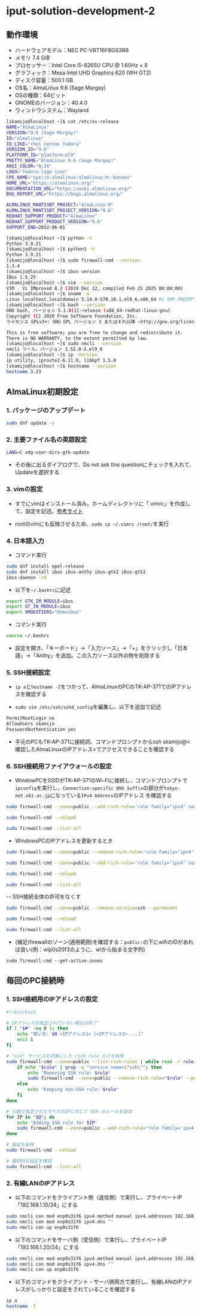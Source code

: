 # iput-solution-development-2

## 動作環境

- ハードウェアモデル：NEC PC-VRT16FBGS3R6
- メモリ 7.4 GiB
- プロセッサー：Intel Core i5-8265U CPU @ 1.60Hz × 8
- グラフィック：Mesa Intel UHD Graphics 620 (WH GT2)
- ディスク容量：500.1 GB
- OS名：AlmaLinux 9.6 (Sage Margay)
- OSの種類：64ビット
- GNOMEのバージョン：40.4.0
- ウィンドウシステム：Wayland

```sh
[skamijo@localhost ~]$ cat /etc/os-release 
NAME="AlmaLinux"
VERSION="9.6 (Sage Margay)"
ID="almalinux"
ID_LIKE="rhel centos fedora"
VERSION_ID="9.6"
PLATFORM_ID="platform:el9"
PRETTY_NAME="AlmaLinux 9.6 (Sage Margay)"
ANSI_COLOR="0;34"
LOGO="fedora-logo-icon"
CPE_NAME="cpe:/o:almalinux:almalinux:9::baseos"
HOME_URL="https://almalinux.org/"
DOCUMENTATION_URL="https://wiki.almalinux.org/"
BUG_REPORT_URL="https://bugs.almalinux.org/"

ALMALINUX_MANTISBT_PROJECT="AlmaLinux-9"
ALMALINUX_MANTISBT_PROJECT_VERSION="9.6"
REDHAT_SUPPORT_PRODUCT="AlmaLinux"
REDHAT_SUPPORT_PRODUCT_VERSION="9.6"
SUPPORT_END=2032-06-01

[skamijo@localhost ~]$ python -V
Python 3.9.21
[skamijo@localhost ~]$ python3 -V
Python 3.9.21
[skamijo@localhost ~]$ sudo firewall-cmd --version
1.3.4
[skamijo@localhost ~]$ ibus version
IBus 1.5.25
[skamijo@localhost ~]$ vim --version
VIM - Vi IMproved 8.2 (2019 Dec 12, compiled Feb 25 2025 00:00:00)
[skamijo@localhost ~]$ uname -a
Linux localhost.localdomain 5.14.0-570.18.1.el9_6.x86_64 #1 SMP PREEMPT_DYNAMIC Tue May 27 21:47:45 EDT 2025 x86_64 x86_64 x86_64 GNU/Linux
[skamijo@localhost ~]$ bash --version
GNU bash, バージョン 5.1.8(1)-release (x86_64-redhat-linux-gnu)
Copyright (C) 2020 Free Software Foundation, Inc.
ライセンス GPLv3+: GNU GPL バージョン 3 またはそれ以降 <http://gnu.org/licenses/gpl.html>

This is free software; you are free to change and redistribute it.
There is NO WARRANTY, to the extent permitted by law.
[skamijo@localhost ~]$ sudo nmcli --version
nmcli ツール、バージョン 1.52.0-3.el9_6
[skamijo@localhost ~]$ ip -Version
ip utility, iproute2-6.11.0, libbpf 1.5.0
[skamijo@localhost ~]$ hostname --version
hostname 3.23
```

## AlmaLinux初期設定

### 1. パッケージのアップデート

```sh
sudo dnf update -y
```

### 2. 主要ファイル名の英語設定

```sh
LANG=C xdg-user-dirs-gtk-update
```

- その後に出るダイアログで、Do not ask this questionにチェックを入れて、Updateを選択する

### 3. vimの設定

- すでにvimはインストール済み。ホームディレクトリに「.vimrc」を作成して、設定を記述。[参考サイト](https://qiita.com/iwaseasahi/items/0b2da68269397906c14c "初心者向け vimrcの設定方法")

- rootのvimにも反映させるため、```sudo cp ~/.vimrc /root/```を実行

### 4. 日本語入力

- コマンド実行

```sh
sudo dnf install epel-release
sudo dnf install ibus ibus-anthy ibus-gtk2 ibus-gtk3
ibus-daemon -rd
```

- 以下を```~/.bashrc```に記述

```sh
export GTK_IM_MODULE=ibus
export GT_IN_MODULE=ibus
export XMODIFIERS="@im=ibus"
```

- コマンド実行

```sh
source ~/.bashrc
```

- 設定を開き、「キーボード」->「入力ソース」->「+」をクリックし「日本語」->「Anthy」を追加。この入力ソース以外の物を削除する

### 5. SSH接続設定

- ```ip a```と```hostname -I```をつかって、AlmaLinuxのPCのTK-AP-371でのIPアドレスを確認する

- ```sudo vim /etc/ssh/sshd_config```を編集し、以下を追加で記述

```sh
PermitRootLogin no
AllowUsers skamijo
PasswordAuthentication yes
```

- 手元のPCもTK-AP-371に接続詞、コマンドプロンプトからssh skamijo@<確認したAlmaLinuxのIPアドレス>でアクセスできることを確認する

### 6. SSH接続用ファイアウォールの設定

- WindowPCをSSIDがTK-AP-371のWi-Fiに接続し、コマンドプロンプトで```ipconfig```を実行し、```Connection-specific DNS Suffix```の部分が```tokyo-net.nkz.ac.jp```になっている```IPv4 Address```のIPアドレス
を確認する

```sh
sudo firewall-cmd --zone=public --add-rich-rule='rule family="ipv4" source address="<WindowsPCのIPアドレス>" service name="ssh" accept' --permanent
```
```sh
sudo firewall-cmd --reload
```
```sh
sudo firewall-cmd --list-all
```

- WindowsPCのIPアドレスを更新するとき

```sh
sudo firewall-cmd --zone=public --remove-rich-rule='rule family="ipv4" source address="<WindowsPCのIPアドレス>" service name="ssh" accept' --permanent
```
```sh
sudo firewall-cmd --zone=public --add-rich-rule='rule family="ipv4" source address="<WindowsPCのIPアドレス>" service name="ssh" accept' --permanent
```
```sh
sudo firewall-cmd --reload
```
```sh
sudo firewall-cmd --list-all
```

-- SSH接続全体の許可をなくす

```sh
sudo firewall-cmd --zone=public --remove-service=ssh --permanent
```
```sh
sudo firewall-cmd --reload
```
```sh
sudo firewall-cmd --list-all
```

- (補足)firewallのゾーン(適用範囲)を確認する：```public:```の下にwifiのIDがあれば良い(例：wlp0s20f3のように、wlから始まる文字列)

```
sudo firewall-cmd --get-active-zones
```

## 毎回のPC接続時

### 1. SSH接続用のIPアドレスの設定

```sh
#!/bin/bash

# IPアドレスが指定されていない場合は終了
if [ "$#" -eq 0 ]; then
    echo "使い方: $0 <IPアドレス1> [<IPアドレス2> ...]"
    exit 1
fi

# "ssh" サービスを対象にした rich rule だけを削除
sudo firewall-cmd --zone=public --list-rich-rules | while read -r rule; do
    if echo "$rule" | grep -q "service name=\"ssh\""; then
        echo "Removing SSH rule: $rule"
        sudo firewall-cmd --zone=public --remove-rich-rule="$rule" --permanent
    else
        echo "Keeping non-SSH rule: $rule"
    fi
done

# 引数で指定されたすべてのIPに対して SSH のルールを追加
for IP in "$@"; do
    echo "Adding SSH rule for $IP"
    sudo firewall-cmd --zone=public --add-rich-rule="rule family='ipv4' source address='$IP' service name='ssh' accept" --permanent
done

# 設定を反映
sudo firewall-cmd --reload

# 最終的な設定を確認
sudo firewall-cmd --list-all

```

### 2. 有線LANのIPアドレス

- 以下のコマンドをクライアント側（送信側）で実行し、プライベートIP「192.168.1.10/24」にする

```sh
sudo nmcli con mod enp0s31f6 ipv4.method manual ipv4.addresses 192.168.1.10/24
sudo nmcli con mod enp0s31f6 ipv4.dns ""
sudo nmcli con up enp0s31f6
```

- 以下のコマンドをサーバ側（受信側）で実行し、プライベートIP「192.168.1.20/24」にする

```sh
sudo nmcli con mod enp0s31f6 ipv4.method manual ipv4.addresses 192.168.1.20/24
sudo nmcli con mod enp0s31f6 ipv4.dns ""
sudo nmcli con up enp0s31f6
```

- 以下のコマンドをクライアント・サーバ側両方で実行し、有線LANのIPアドレスがしっかりと設定をされていることを確認する

```sh
ip a
hostname -I
```
